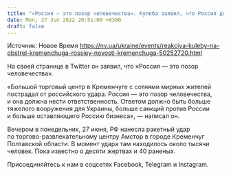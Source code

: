 ```yaml
---
title: "«Россия — это позор человечества». Кулеба заявил, что Россия должна нести ответственность за удар по Кременчугу"
date: Mon, 27 Jun 2022 20:51:00 +0300
draft: false
---
```

Источник: Новое Время https://nv.ua/ukraine/events/reakciya-kuleby-na-obstrel-kremenchuga-rossiey-novosti-kremenchuga-50252720.html


 На своей странице в Twitter он заявил, что «Россия — это позор человечества».

«Большой торговый центр в Кременчуге с сотнями мирных жителей пострадал от российского удара. Россия — это позор человечества, и она должна нести ответственность. Ответом должно быть больше тяжелого вооружения для Украины, больше санкций против России и больше оставляющего Россию бизнеса», — написал он.

Вечером в понедельник, 27 июня, РФ нанесла ракетный удар по торгово-развлекательному центру Амстор в городе Кременчуг Полтавской области. В момент удара там находилось около тысячи человек. Пока известно о десяти жертвах и 40 раненых.

Присоединяйтесь к нам в соцсетях Facebook, Telegram и Instagram.
